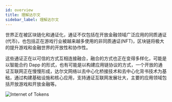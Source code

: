 ```yaml
---
id: overview
title: 理解达尔文
sidebar_label: 理解达尔文
---
```


世界正在被区块链化和通证化，通证不仅包括在开放金融领域广泛应用的同质通证(代币)，也包括正在游戏行业被越来越多使用的非同质通证(NFT)，区块链将极大的提升游戏和金融世界的开放性和协作性。

这些通证正在以可信的方式互相连接融合，融合的方式也正在变得多样化，可能是以智能合约 Dapp 的形式，也有可能是以构建应用链协议的方式，一个开放的通证互联网正在慢慢形成，达尔文网络以去中心化桥接技术和去中心化背书技术为基础，通过构建基础设施和核心应用，支持通证互联网发展壮大，主要的应用领域包括开放游戏和开放金融等。

![Internet of Tokens](assets/overview.png)
